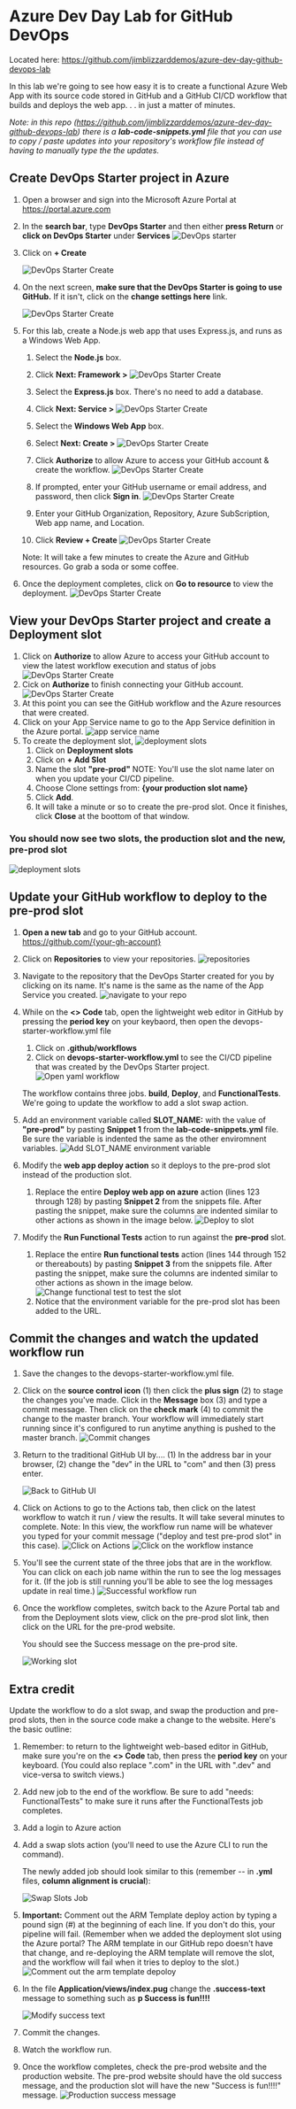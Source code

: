 # Azure Dev Day Lab for GitHub DevOps
Located here: <https://github.com/jimblizzarddemos/azure-dev-day-github-devops-lab>

In this lab we're going to see how easy it is to create a functional Azure Web App with its source code stored in GitHub and a GitHub CI/CD workflow that builds and deploys the web app. . . in just a matter of minutes.

*Note: in this repo (https://github.com/jimblizzarddemos/azure-dev-day-github-devops-lab) there is a **lab-code-snippets.yml** file that you can use to copy / paste updates into your repository's workflow file instead of having to manually type the the updates.*
## Create DevOps Starter project in Azure

1. Open a browser and sign into the Microsoft Azure Portal at <https://portal.azure.com>
1. In the **search bar**, type **DevOps Starter** and then either **press Return** or **click on DevOps Starter** under **Services**
    ![DevOps starter](./images/devops-starter-1.png)
1. Click on **+ Create**

    ![DevOps Starter Create](./images/devops-starter-2.png)
1. On the next screen, **make sure that the DevOps Starter is going to use GitHub.** If it isn't, click on the **change settings here** link.

    ![DevOps Starter Create](./images/devops-starter-3.png)
1. For this lab, create a Node.js web app that uses Express.js, and runs as a Windows Web App.
    1. Select the **Node.js** box.
    1. Click **Next: Framework >**
        ![DevOps Starter Create](./images/devops-starter-4.png)
    1. Select the **Express.js** box. There's no need to add a database. 
    1. Click **Next: Service >**
        ![DevOps Starter Create](./images/devops-starter-5.png)
    1. Select the **Windows Web App** box. 
    1. Select **Next: Create >**
        ![DevOps Starter Create](./images/devops-starter-6.png)

    1. Click **Authorize** to allow Azure to access your GitHub account & create the workflow.
        ![DevOps Starter Create](./images/devops-starter-7.png)
    1. If prompted, enter your GitHub username or email address, and password, then click **Sign in**.
        ![DevOps Starter Create](./images/devops-starter-7-1.png)
    1. Enter your GitHub Organization, Repository, Azure SubScription, Web app name, and Location. 
    1. Click **Review + Create**
        ![DevOps Starter Create](./images/devops-starter-8.png)

    Note: It will take a few minutes to create the Azure and GitHub resources. Go grab a soda or some coffee. 

1. Once the deployment completes, click on **Go to resource** to view the deployment. 
    ![DevOps Starter Create](./images/devops-starter-9.png)

## View your DevOps Starter project and create a Deployment slot

1. Click on **Authorize** to allow Azure to access your GitHub account to view the latest workflow execution and status of jobs
    ![DevOps Starter Create](./images/devops-starter-10.png)
1. Cick on **Authorize** to finish connecting your GitHub account.
    ![DevOps Starter Create](./images/devops-starter-11.png)
1. At this point you can see the GitHub workflow and the Azure resources that were created.
1. Click on your App Service name to go to the App Service definition in the Azure portal.
    ![app service name](./images/devops-starter-post-deploy.png)
1. To create the deployment slot, 
    ![deployment slots](./images/deployment-slots-1.png)
    1. Click on **Deployment slots**
    1. Click on **+ Add Slot**  
    1. Name the slot **"pre-prod"** NOTE: You'll use the slot name later on when you update your CI/CD pipeline.
    1. Choose Clone settings from: **{your production slot name}**
    1. Click **Add**.
    1. It will take a minute or so to create the pre-prod slot. Once it finishes, click **Close** at the boottom of that window.

### You should now see two slots, the production slot and the new, pre-prod slot

![deployment slots](./images/deployment-slots.png)

## Update your GitHub workflow to deploy to the pre-prod slot

1. **Open a new tab** and go to your GitHub account. https://github.com/{your-gh-account}
1. Click on **Repositories** to view your repositories. 
    ![repositories](./images/repositories-1.png)
1. Navigate to the repository that the DevOps Starter created for you by clicking on its name. It's name is the same as the name of the App Service you created. 
    ![navigate to your repo](./images/open-your-repo.png)
1. While on the **<> Code** tab, open the lightweight web editor in GitHub by pressing the **period key** on your keybaord, then open the devops-starter-workflow.yml file
    1. Click on **.github/workflows** 
    1. Click on **devops-starter-workflow.yml** to see the CI/CD pipeline that was created by the DevOps Starter project.
    ![Open yaml workflow](./images/open-workflow-1.png)

    The workflow contains three jobs. **build**, **Deploy**, and **FunctionalTests**. We're going to update the workflow to add a slot swap action.

1. Add an environment variable called **SLOT_NAME:** with the value of **"pre-prod"** by pasting **Snippet 1** from the **lab-code-snippets.yml** file. Be sure the variable is indented the same as the other enviromnent variables.
    ![Add SLOT_NAME environment variable](./images/snippet-1.png)
1. Modify the **web app deploy action** so it deploys to the pre-prod slot instead of the production slot.
    1. Replace the entire **Deploy web app on azure** action (lines 123 through 128) by pasting **Snippet 2** from the snippets file. After pasting the snippet, make sure the columns are indented similar to other actions as shown in the image below.
    ![Deploy to slot](./images/deploy-to-slot.png)
1. Modify the **Run Functional Tests** action to run against the **pre-prod** slot.
    1. Replace the entire **Run functional tests** action (lines 144 through 152 or thereabouts) by pasting **Snippet 3** from the snippets file.  After pasting the snippet, make sure the columns are indented similar to other actions as shown in the image below.
    ![Change functional test to test the slot](./images/functional-test-against-slot.png)
    1. Notice that the environment variable for the pre-prod slot has been added to the URL. 
## Commit the changes and watch the updated workflow run

1. Save the changes to the devops-starter-workflow.yml file.
1. Click on the **source control icon** (1) then click the **plus sign** (2) to stage the changes you've made. Click in the **Message** box (3) and type a commit message. Then click on the **check mark** (4) to commit the change to the master branch. Your workflow will immediately start running since it's configured to run anytime anything is pushed to the master branch.
    ![Commit changes](./images/commit-changes-1.png)
1. Return to the traditional GitHub UI by....  (1) In the address bar in your browser, (2) change the "dev" in the URL to "com" and then (3) press enter.

    ![Back to GitHub UI](./images/back-to-gh-ui.png)
1. Click on Actions to go to the Actions tab, then click on the latest workflow to watch it run / view the results. It will take several minutes to complete. Note: In this view, the workflow run name will be whatever you typed for your commit message ("deploy and test pre-prod slot" in this case).
    ![Click on Actions](./images/click-actions-1.png)
    ![Click on the workflow instance](./images/look-at-workflow-results.png)
1. You'll see the current state of the three jobs that are in the workflow. You can click on each job name within the run to see the log messages for it. (If the job is still running you'll be able to see the log messages update in real time.)
    ![Successful workflow run](./images/successful-workflow-run-1.png)

1. Once the workflow completes, switch back to the Azure Portal tab and from the Deployment slots view, click on the pre-prod slot link, then click on the URL for the pre-prod website.

    You should see the Success message on the pre-prod site.  

    ![Working slot](./images/working-slot.png)
## Extra credit
Update the workflow to do a slot swap, and swap the production and pre-prod slots, then in the source code make a change to the website. Here's the basic outline:

1. Remember: to return to the lightweight web-based editor in GitHub, make sure you're on the **<> Code** tab, then press the **period key** on your keyboard. (You could also replace ".com" in the URL with ".dev" and vice-versa to switch views.)
1. Add new job to the end of the workflow. Be sure to add "needs: FunctionalTests" to make sure it runs after the FunctionalTests job completes. 
1. Add a login to Azure action
1. Add a swap slots action (you'll need to use the Azure CLI to run the command). 

    The newly added job should look similar to this (remember -- in **.yml** files, **column alignment is crucial**):

    ![Swap Slots Job](./images/swap-slots.png)

1. **Important:** Comment out the ARM Template deploy action by typing a pound sign (#) at the beginning of each line. If you don't do this, your pipeline will fail. (Remember when we added the deployment slot using the Azure portal? The ARM template in our GitHub repo doesn't have that change, and re-deploying the ARM template will remove the slot, and the workflow will fail when it tries to deploy to the slot.) 
    ![Comment out the arm template depoloy](./images/comment-the-arm-template-deploy-action.png)

1. In the file **Application/views/index.pug** change the **.success-text** message to something such as **p Success is fun!!!!**

    ![Modify success text](./images/modify-success-text.png)
1. Commit the changes.
1. Watch the workflow run.
1. Once the workflow completes, check the pre-prod website and the production website. The pre-prod website should have the old success message, and the production slot will have the new "Success is fun!!!!" message.
    ![Production success message](./images/success-is-fun.png)
